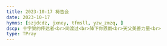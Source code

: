 ```yaml
---
title: 2023-10-17 祷告会
date: 2023-10-17
hymns: [szjdcdz, jxney, tfmsll, yzw_zmzq, ]
dscp: 十字架的传达者<br>同渡过<br>降下你恩雨<br>天父美善力量<br>
type: TPray
---
```


